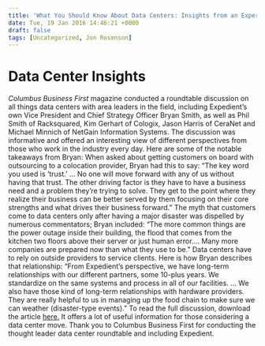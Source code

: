 ```yaml
---
title: 'What You Should Know About Data Centers: Insights from an Expert Roundtable'
date: Tue, 19 Jan 2016 14:46:21 +0000
draft: false
tags: [Uncategorized, Jon Rosenson]
---
```


Data Center Insights
====================

_Columbus Business First_ magazine conducted a roundtable discussion on all things data centers with area leaders in the field, including Expedient’s own Vice President and Chief Strategy Officer Bryan Smith, as well as Phil Smith of Racksquared, Kim Gerhart of Cologix, Jason Harris of CeraNet and Michael Minnich of NetGain Information Systems. The discussion was informative and offered an interesting view of different perspectives from those who work in the industry every day. Here are some of the notable takeaways from Bryan: When asked about getting customers on board with outsourcing to a colocation provider, Bryan had this to say: “The key word you used is ‘trust.’ … No one will move forward with any of us without having that trust. The other driving factor is they have to have a business need and a problem they’re trying to solve. They get to the point where they realize their business can be better served by them focusing on their core strengths and what drives their business forward.” The myth that customers come to data centers only after having a major disaster was dispelled by numerous commentators; Bryan included: “The more common things are the power outage inside their building, the flood that comes from the kitchen two floors above their server or just human error.… Many more companies are prepared now than what they use to be.” Data centers have to rely on outside providers to service clients. Here is how Bryan describes that relationship: “From Expedient’s perspective, we have long-term relationships with our different partners, some 10-plus years. We standardize on the same systems and process in all of our facilities. … We also have those kind of long-term relationships with hardware providers. They are really helpful to us in managing up the food chain to make sure we can weather (disaster-type events).” To read the full discussion, download the article [here.](http://go.expedient.com/l/12902/2016-01-15/2762lx/12902/124217/Datacenters_Table_of_Experts_web_edited.pdf) It offers a lot of useful information for those considering a data center move. Thank you to Columbus Business First for conducting the thought leader data center roundtable and including Expedient.